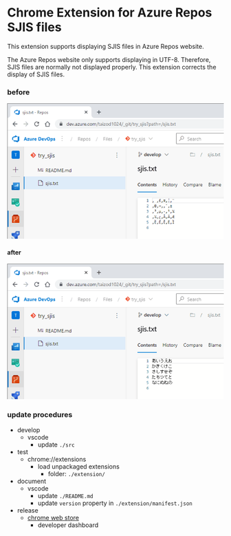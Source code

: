 # Chrome Extension for Azure Repos SJIS files

This extension supports displaying SJIS files in Azure Repos website.

The Azure Repos website only supports displaying in UTF-8. Therefore, SJIS files are normally not displayed properly. This extension corrects the display of SJIS files.

### before

![before](./images/before.png)

#### after

![after](./images/after.png)

### update procedures

- develop
  - vscode
    - update `./src`
- test
  - chrome://extensions
    - load unpackaged extensions
      - folder: `./extension/`
- document
  - vscode
    - update `./README.md`
    - update `version` property in `./extension/manifest.json`
- release
  - [chrome web store](https://chrome.google.com/webstore/category/extensionschrome)
    - developer dashboard
